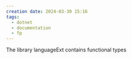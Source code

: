 ```yaml
---
creation date: 2024-03-30 15:16
tags:
  - dotnet
  - documentation
  - fp
---
```

The library languageExt contains functional types
